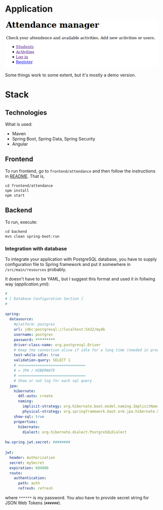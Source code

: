 # Application

![image-20210320120409480](img/image-20210320120409480.png)

Some things work to some extent, but it's mostly a demo version.

# Stack

## Technologies

What is used:

* Maven
* Spring Boot, Spring Data, Spring Security
* Angular 

## Frontend

To run frontend, go to `frontend/attendance` and then follow the instructions in [README](./frontend/attendance/README.md). That is, 

```
cd frontend/attendance
npm install
npm start
```

## Backend

To run, execute:

```
cd backend
mvn clean spring-boot:run
```

### Integration with database
To integrate your application with PostgreSQL database, you have to supply 
configuration file to Spring framework and put it somewhere in `/src/main/resources` probably.

It doesn't have to be YAML, but I suggest this format and used it in follwing way (*application.yml*):
```yaml
#
# [ Database Configuration Section ]
#

spring:
  datasource:
    #platform: postgres
    url: jdbc:postgresql://localhost:5432/mydb
    username: postgres
    password: *********
    driver-class-name: org.postgresql.Driver
    # Keep the connection alive if idle for a long time (needed in production)
    test-while-idle: true
    validation-query: SELECT 1
    # ===============================
    # = JPA / HIBERNATE
    # ===============================
    # Show or not log for each sql query
  jpa:
    hibernate:
      ddl-auto: create
      naming:
        implicit-strategy: org.hibernate.boot.model.naming.ImplicitNamingStrategyLegacyHbmImpl
        physical-strategy: org.springframework.boot.orm.jpa.hibernate.SpringPhysicalNamingStrategy
    show-sql: true
    properties:
      hibernate:
        dialect: org.hibernate.dialect.PostgreSQLDialect

hw.spring.jwt.secret: ########    
   
jwt:
  header: Authorization
  secret: mySecret
  expiration: 604800
  route:
    authentication:
      path: auth
      refresh: refresh
```
where `******` is my password. You also have to provide secret string for JSON Web Tokens (`######`).
